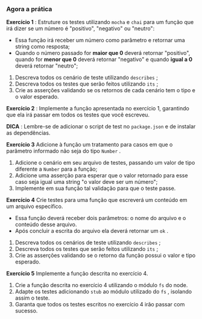 ### Agora a prática

**Exercício 1** : Estruture os testes utilizando `mocha` e `chai` para um função que irá dizer se um número é "positivo", "negativo" ou "neutro":

- Essa função irá receber um número como parâmetro e retornar uma string como resposta;
- Quando o número passado for **maior que 0** deverá retornar "positivo", quando for **menor que 0** deverá retornar "negativo" e quando **igual a 0** deverá retornar "neutro";

1. Descreva todos os cenário de teste utilizando `describes` ;
2. Descreva todos os testes que serão feitos utilizando `its` ;
3. Crie as asserções validando se os retornos de cada cenário tem o tipo e o valor esperado.

**Exercício 2** : Implemente a função apresentada no exercício 1, garantindo que ela irá passar em todos os testes que você escreveu.

**DICA** : Lembre-se de adicionar o script de test no `package.json` e de instalar as dependências.

**Exercício 3** Adicione à função um tratamento para casos em que o parâmetro informado não seja do tipo `Number` .

1. Adicione o cenário em seu arquivo de testes, passando um valor de tipo diferente a `Number` para a função;
2. Adicione uma asserção para esperar que o valor retornado para esse caso seja igual uma string "o valor deve ser um número";
3. Implemente em sua função tal validação para que o teste passe.

**Exercício 4** Crie testes para uma função que escreverá um conteúdo em um arquivo específico.

- Essa função deverá receber dois parâmetros: o nome do arquivo e o conteúdo desse arquivo.
- Após concluir a escrita do arquivo ela deverá retornar um `ok` .

1. Descreva todos os cenários de teste utilizando `describes` ;
2. Descreva todos os testes que serão feitos utilizando `its` ;
3. Crie as asserções validando se o retorno da função possui o valor e tipo esperado.

**Exercício 5** Implemente a função descrita no exercício 4.

1. Crie a função descrita no exercício 4 utilizando o módulo `fs` do node.
2. Adapte os testes adicionando `stub` ao módulo utilizado do `fs` , isolando assim o teste.
3. Garanta que todos os testes escritos no exercício 4 irão passar com sucesso.